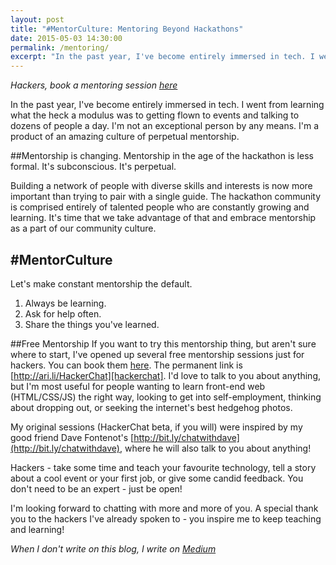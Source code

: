 ```yaml
---
layout: post
title: "#MentorCulture: Mentoring Beyond Hackathons"
date: 2015-05-03 14:30:00
permalink: /mentoring/
excerpt: "In the past year, I've become entirely immersed in tech. I went from learning what the heck a modulus was to getting flown to events and talking to dozens of people a day. I'm not an exceptional person by any means. I'm a product of an amazing culture of perpetual mentorship."
---
```


_Hackers, book a mentoring session [here][hackerchat]_

In the past year, I've become entirely immersed in tech. I went from learning what the heck a modulus was to getting flown to events and talking to dozens of people a day. I'm not an exceptional person by any means. I'm a product of an amazing culture of perpetual mentorship.

##Mentorship is changing.
Mentorship in the age of the hackathon is less formal. It's subconscious. It's perpetual.

Building a network of people with diverse skills and interests is now more important than trying to pair with a single guide. The hackathon community is comprised entirely of talented people who are constantly growing and learning. It's time that we take advantage of that and embrace mentorship as a part of our community culture.

## #MentorCulture
Let's make constant mentorship the default. 

1. Always be learning.
2. Ask for help often.
3. Share the things you've learned.

##Free Mentorship
If you want to try this mentorship thing, but aren't sure where to start, I've opened up several free mentorship sessions just for hackers. You can book them [here][hackerchat]. The permanent link is [http://ari.li/HackerChat][hackerchat]. I'd love to talk to you about anything, but I'm most useful for people wanting to learn front-end web (HTML/CSS/JS) the right way, looking to get into self-employment, thinking about dropping out, or seeking the internet's best hedgehog photos.

My original sessions (HackerChat beta, if you will) were inspired by my good friend Dave Fontenot's [http://bit.ly/chatwithdave](http://bit.ly/chatwithdave), where he will also talk to you about anything!

Hackers - take some time and teach your favourite technology, tell a story about a cool event or your first job, or give some candid feedback. You don't need to be an expert - just be open!

I'm looking forward to chatting with more and more of you. A special thank you to the hackers I've already spoken to - you inspire me to keep teaching and learning!

_When I don't write on this blog, I write on [Medium][medium]_

[hackerchat]: http://ari.li/HackerChat
[tw]: http://twitter.com/imariari
[gh]: http://github.com/arirawr
[medium]: http://medium.com/@ariari
